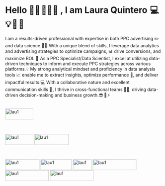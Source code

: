# Hello 👋🏻 👩🏻‍🦰 , I am Laura Quintero  💻 💡 🦄 🌸 
I am a results-driven professional with expertise in both PPC advertising ✏️ and data science.👩‍💻  
With a unique blend of skills, I leverage data analytics and advertising strategies to optimize campaigns, 📊 drive conversions, and maximize ROI. 💸 
As a PPC Specialist/Data Scientist, I excel at utilizing  data-driven techniques to inform and execute PPC strategies across various platforms.💡
My strong analytical mindset and proficiency in data analysis tools 📈 enable me to extract insights, optimize performance 🎯, and deliver impactful results.💻
With a collaborative nature and excellent communication skills 📢 , I thrive in cross-functional teams 🤝🏻, driving data-driven decision-making and business growth.😎  🚀 ⚡

##

<div> 
  <a href="https://www.linkedin.com/in/lauraqv/" target="_blank"><img align="center" alt="lau1" height="35" width="90" src="https://cdn.jsdelivr.net/gh/devicons/devicon/icons/linkedin/linkedin-original.svg" target"_blank"></a> 
                  
##
  
<div style="display: inline_block"><br>
  <img align="center" alt="lau1" height="35" width="90" src="https://img.shields.io/badge/Gmail-D14836?style=for-the-badge&logo=gmail&logoColor=white">
  <img align="center" alt="lau1" height="35" width="110" src="https://img.shields.io/badge/GitHub-100000?style=for-the-badge&logo=github&logoColor=white">
</div>

##

<div style="display: inline_block"><br>
  <img align="center" alt="lau1" height="35" width="110" src="https://img.shields.io/badge/Python-3776AB?style=for-the-badge&logo=python&logoColor=white">
  <img align="center" alt="lau1" height="35" width="100" src="https://img.shields.io/badge/MySQL-00000F?style=for-the-badge&logo=mysql&logoColor=white">
  <img align="center" alt="lau1" height="35" width="60" src="https://img.shields.io/badge/R-276DC3?style=for-the-badge&logo=r&logoColor=white">
  <img align="center" alt="lau1" height="35" width="140" src="https://img.shields.io/badge/Microsoft_Excel-217346?style=for-the-badge&logo=microsoft-excel&logoColor=white">
  <img align="center" alt="lau1" height="35" width="140" src="https://img.shields.io/badge/PostgreSQL-316192?style=for-the-badge&logo=postgresql&logoColor=white">
  <img align="center" alt="lau1" height="35" width="140" src="https://img.shields.io/badge/Google_Cloud-4285F4?style=for-the-badge&logo=google-cloud&logoColor=white">
</div> 

##
                                                        
                                                          



